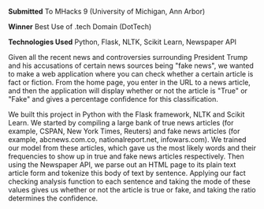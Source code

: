 **Submitted** To MHacks 9 (University of Michigan, Ann Arbor)

**Winner** Best Use of .tech Domain (DotTech)

**Technologies Used** Python, Flask, NLTK, Scikit Learn, Newspaper API

Given all the recent news and controversies surrounding President Trump and his accusations of certain news sources being "fake news", we wanted to make a web application where you can check whether a certain article is fact or fiction. From the home page, you enter in the URL to a news article, and then the application will display whether or not the article is "True" or "Fake" and gives a percentage confidence for this classification.

We built this project in Python with the Flask framework, NLTK and Scikit Learn. We started by compiling a large bank of true news articles (for example, CSPAN, New York Times, Reuters) and fake news articles (for example, abcnews.com.co, nationalreport.net, infowars.com). We trained our model from these articles, which gave us the most likely words and their frequencies to show up in true and fake news articles respectively. Then using the Newspaper API, we parse out an HTML page to its plain text article form and tokenize this body of text by sentence. Applying our fact checking analysis function to each sentence and taking the mode of these values gives us whether or not the article is true or fake, and taking the ratio determines the confidence.
